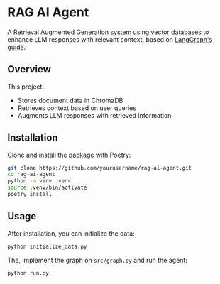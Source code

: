 # RAG AI Agent

A Retrieval Augmented Generation system using vector databases to enhance LLM responses with relevant context, based on [LangGraph's guide](https://langchain-ai.github.io/langgraph/tutorials/rag/langgraph_agentic_rag/).

## Overview

This project:

- Stores document data in ChromaDB
- Retrieves context based on user queries
- Augments LLM responses with retrieved information

## Installation

Clone and install the package with Poetry:

```bash
git clone https://github.com/yourusername/rag-ai-agent.git
cd rag-ai-agent
python -m venv .venv
source .venv/bin/activate
poetry install
```

## Usage

After installation, you can initialize the data:

```bash
python initialize_data.py
```

The, implement the graph on `src/graph.py` and run the agent:

```bash
python run.py
```
